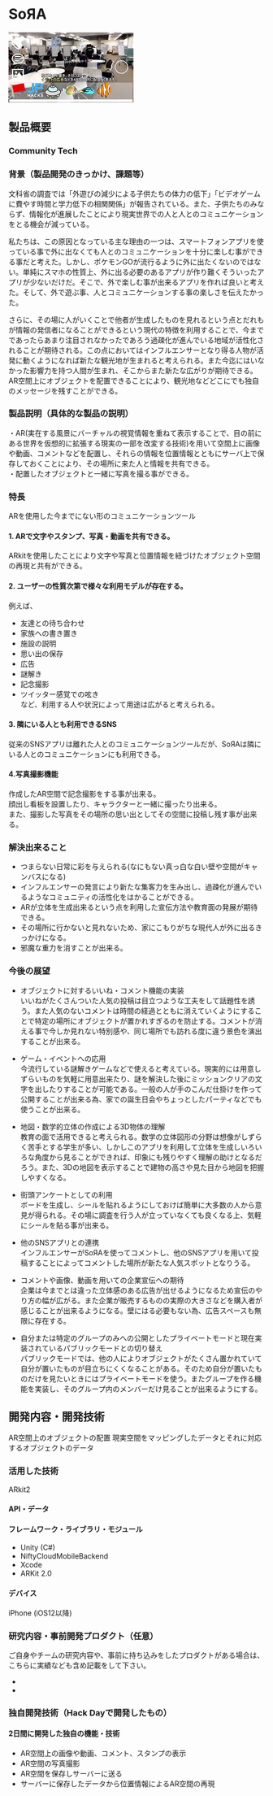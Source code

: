 # SoЯA

[![SoЯA](SoRA_sumbnail.jpg)](https://youtu.be/UrBw9HuKRk0)

## 製品概要
### Community Tech
### 背景（製品開発のきっかけ、課題等）
文科省の調査では「外遊びの減少による子供たちの体力の低下」「ビデオゲームに費やす時間と学力低下の相関関係」が報告されている。また、子供たちのみならず、情報化が進展したことにより現実世界での人と人とのコミュニケーションをとる機会が減っている。

私たちは、この原因となっている主な理由の一つは、スマートフォンアプリを使っている事で外に出なくても人とのコミュニケーションを十分に楽しむ事ができる事だと考えた。しかし、ポケモンGOが流行るように外に出たくないのではない。単純にスマホの性質上、外に出る必要のあるアプリが作り難くそういったアプリが少ないだけだ。そこで、外で楽しむ事が出来るアプリを作れば良いと考えた。そして、外で遊ぶ事、人とコミュニケーションする事の楽しさを伝えたかった。  

さらに、その場に人がいくことで他者が生成したものを見れるという点とだれもが情報の発信者になることができるという現代の特徴を利用することで、今までであったらあまり注目されなかったであろう過疎化が進んでいる地域が活性化されることが期待される。この点においてはインフルエンサーとなり得る人物が活発に動くようになれば新たな観光地が生まれると考えられる。また今迄にはいなかった影響力を持つ人間が生まれ、そこからまた新たな広がりが期待できる。  
AR空間上にオブジェクトを配置できることにより、観光地などどこにでも独自のメッセージを残すことができる。
### 製品説明（具体的な製品の説明）
・AR(実在する風景にバーチャルの視覚情報を重ねて表示することで、目の前にある世界を仮想的に拡張する現実の一部を改変する技術)を用いて空間上に画像や動画、コメントなどを配置し、それらの情報を位置情報とともにサーバ上で保存しておくことにより、その場所に来た人と情報を共有できる。  
・配置したオブジェクトと一緒に写真を撮る事ができる。

### 特長
ARを使用した今までにない形のコミュニケーションツール


#### 1. ARで文字やスタンプ、写真・動画を共有できる。
ARkitを使用したことにより文字や写真と位置情報を紐づけたオブジェクト空間の再現と共有ができる。

#### 2. ユーザーの性質次第で様々な利用モデルが存在する。
例えば、
* 友達との待ち合わせ
* 家族への書き置き
* 施設の説明
* 思い出の保存
* 広告
* 謎解き
* 記念撮影
* ツイッター感覚での呟き  
など、利用する人や状況によって用途は広がると考えられる。

#### 3. 隣にいる人とも利用できるSNS
従来のSNSアプリは離れた人とのコミュニケーションツールだが、SoЯAは隣にいる人とのコミュニケーションにも利用できる。

#### 4.写真撮影機能
作成したAR空間で記念撮影をする事が出来る。  
顔出し看板を設置したり、キャラクターと一緒に撮ったり出来る。  
また、撮影した写真をその場所の思い出としてその空間に投稿し残す事が出来る。  

### 解決出来ること
* つまらない日常に彩を与えられる(なにもない真っ白な白い壁や空間がキャンバスになる)
* インフルエンサーの発言により新たな集客力を生み出し、過疎化が進んでいるようなコミュニティの活性化をはかることができる。
* ARが立体を生成出来るという点を利用した宣伝方法や教育面の発展が期待できる。
* その場所に行かないと見れないため、家にこもりがちな現代人が外に出るきっかけになる。
* 邪魔な重力を消すことが出来る。

### 今後の展望
* オブジェクトに対するいいね・コメント機能の実装  
いいねがたくさんついた人気の投稿は目立つような工夫をして話題性を誘う。また人気のないコメントは時間の経過とともに消えていくようにすることで特定の場所にオブジェクトが置かれすぎるのを防止する。コメントが消える事で今しか見れない特別感や、同じ場所でも訪れる度に違う景色を演出することが出来る。

* ゲーム・イベントへの応用  
今流行している謎解きゲームなどで使えると考えている。現実的には用意しずらいものを気軽に用意出来たり、謎を解決した後にミッションクリアの文字を出したりすることが可能である。一般の人が手のこんだ仕掛けを作って公開することが出来る為、家での誕生日会やちょっとしたパーティなどでも使うことが出来る。

* 地図・数学的立体の作成による3D物体の理解  
教育の面で活用できると考えられる。数学の立体図形の分野は想像がしずらく苦手とする学生が多い、しかしこのアプリを利用して立体を生成しいろいろな角度から見ることができれば、印象にも残りやすく理解の助けとなるだろう。また、3Dの地図を表示することで建物の高さや見た目から地図を把握しやすくなる。

* 街頭アンケートとしての利用  
ボードを生成し、シールを貼れるようにしておけば簡単に大多数の人から意見が得られる。その場に調査を行う人が立っていなくても良くなる上、気軽にシールを貼る事が出来る。

* 他のSNSアプリとの連携  
インフルエンサーがSoЯAを使ってコメントし、他のSNSアプリを用いて投稿することによってコメントした場所が新たな人気スポットとなりうる。

* コメントや画像、動画を用いての企業宣伝への期待  
企業は今までとは違った立体感のある広告が出せるようになるため宣伝のやり方の幅が広がる。また企業が販売するものの実際の大きさなどを購入者が感じることが出来るようになる。壁にはる必要もない為、広告スペースも無限に存在する。

* 自分または特定のグループのみへの公開としたプライベートモードと現在実装されているパブリックモードとの切り替え  
パブリックモードでは、他の人によりオブジェクトがたくさん置かれていて自分が置いたものが目立ちにくくなることがある。そのため自分が置いたものだけを見たいときにはプライベートモードを使う。またグループを作る機能を実装し、そのグループ内のメンバーだけ見ることが出来るようにする。

## 開発内容・開発技術
AR空間上のオブジェクトの配置
現実空間をマッピングしたデータとそれに対応するオブジェクトのデータ
### 活用した技術
ARkit2

#### API・データ

#### フレームワーク・ライブラリ・モジュール
* Unity (C#)
* NiftyCloudMobileBackend
* Xcode
* ARKit 2.0

#### デバイス
iPhone (iOS12以降)



### 研究内容・事前開発プロダクト（任意）
ご自身やチームの研究内容や、事前に持ち込みをしたプロダクトがある場合は、こちらに実績なども含め記載をして下さい。

*
*


### 独自開発技術（Hack Dayで開発したもの）

#### 2日間に開発した独自の機能・技術
* AR空間上の画像や動画、コメント、スタンプの表示
* AR空間の写真撮影
* AR空間を保存しサーバーに送る
* サーバーに保存したデータから位置情報によるAR空間の再現

